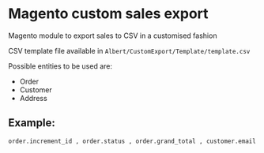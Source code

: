Magento custom sales export
====================

Magento module to export sales to CSV in a customised fashion

CSV template file available in `Albert/CustomExport/Template/template.csv`

Possible entities to be used are:
- Order
- Customer
- Address

Example:
---
```
order.increment_id , order.status , order.grand_total , customer.email
```

